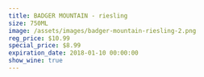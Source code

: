 ```yaml
---
title: BADGER MOUNTAIN - riesling
size: 750ML
image: /assets/images/badger-mountain-riesling-2.png
reg_price: $10.99
special_price: $8.99
expiration_date: 2018-01-10 00:00:00
show_wine: true
---
```



